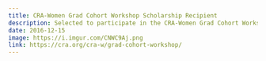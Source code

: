 ```yaml
---
title: CRA-Women Grad Cohort Workshop Scholarship Recipient
description: Selected to participate in the CRA-Women Grad Cohort Workshop on April 7-8, 2017 at the Marriott Marquis in Washington D.C
date: 2016-12-15
image: https://i.imgur.com/CNWC9Aj.png
link: https://cra.org/cra-w/grad-cohort-workshop/
---
```

